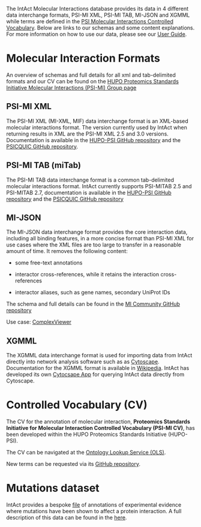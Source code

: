 The IntAct Molecular Interactions database provides its data in 4 different data interchange formats, PSI-MI XML, PSI-MI TAB, MI-JSON and XGMML while terms are defined in the [PSI Molecular Interactions Controlled Vocabulary](https://www.ebi.ac.uk/ols/ontologies/mi). Below are links to our schemas and some content explanations. For more information on how to use our data, please see our [User Guide](https://www.ebi.ac.uk/intact/documentation/user-guide).

# Molecular Interaction Formats

An overview of schemas and full details for all xml and tab-delimited formats and our CV can be found on the [HUPO Proteomics Standards Initiative Molecular Interactions (PSI-MI) Group page](https://www.psidev.info/groups/molecular-interactions)

## PSI-MI XML

The PSI-MI XML (MI-XML, MIF) data interchange format is an XML-based molecular interactions format. The version currently used by IntAct when returning results in XML are the PSI-MI XML 2.5 and 3.0 versions. Documentation is available in the [HUPO-PSI GitHub repository](https://github.com/HUPO-PSI/miXML) and the [PSICQUIC GitHub repository](https://psicquic.github.io/PSIMIXML.html).

## PSI-MI TAB (miTab)

The PSI-MI TAB data interchange format is a common tab-delimited molecular interactions format. IntAct currently supports PSI-MITAB 2.5 and PSI-MITAB 2.7, documentation is available in the [HUPO-PSI GitHub repository](https://github.com/HUPO-PSI/miTab) and the [PSICQUIC GitHub repository](https://psicquic.github.io/PSIMITAB.html)

## MI-JSON

The MI-JSON data interchange format provides the core interaction data, including all binding features, in a more concise format than PSI-MI XML for use cases where the XML files are too large to transfer in a reasonable amount of time. It removes the following content:

- some free-text annotations

- interactor cross-references, while it retains the interaction cross-references

- interactor aliases, such as gene names, secondary UniProt IDs

The schema and full details can be found in the [MI Community GitHub repository](https://github.com/MICommunity/psi-jami/tree/master/jami-interactionviewer-json)

Use case: [ComplexViewer](https://github.com/MICommunity/ComplexViewer)

## XGMML

The XGMML data interchange format is used for importing data from IntAct directly into network analysis software such as as [Cytoscape](https://cytoscape.org/). Documentation for the XGMML format is available in [Wikipedia](https://en.wikipedia.org/wiki/XGMML). IntAct has developed its own [Cytocsape App](https://apps.cytoscape.org/apps/intactapp) for querying IntAct data directly from Cytoscape.

# Controlled Vocabulary (CV)

The CV for the annotation of molecular interaction, **Proteomics Standards Initiative for Molecular Interaction Controlled Vocabulary (PSI-MI CV)**, has been developed within the HUPO Proteomics Standards Initiative (HUPO-PSI).

The CV can be navigated at the [Ontology Lookup Service (OLS)](https://www.ebi.ac.uk/ols/ontologies/mi).

New terms can be requested via its [GitHub repository](https://github.com/HUPO-PSI/psi-mi-CV). 

# Mutations dataset

IntAct provides a bespoke [file](ftp://ftp.ebi.ac.uk/pub/databases/intact/current/various/mutations.tsv) of annotations of experimental evidence where mutations have been shown to affect a protein interaction. A full description of this data can be found in the [here](https://www.ebi.ac.uk/intact/documentation/datasets#mutations).
